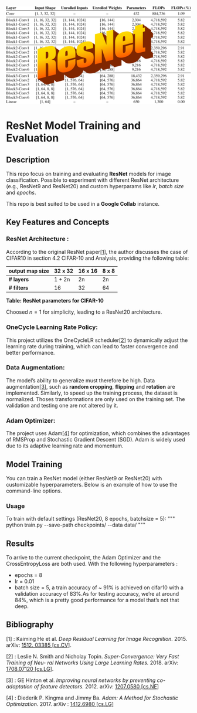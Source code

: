 ![resnet](resnet.png)
# ResNet Model Training and Evaluation

## Description
This repo focus on training and evaluating __ResNet__ models for image classification. Possible to experiment with different ResNet architecture (e.g., ResNet9 and ResNet20) and custom hyperparams like *lr*, *batch size* and *epochs*.

This repo is best suited to be used in a __Google Collab__ instance.

## Key Features and Concepts
### ResNet Architecture : 
According to the original ResNet paper[[1]](#1), the author discusses the case of CIFAR10 in section 4.2 CIFAR-10 and Analysis, providing the following table:

| **output map size** | **32 x 32** | **16 x 16** | **8 x 8** |
|---------------------|-------------|-------------|-----------|
| **# layers**        | 1 + 2n      | 2n          | 2n        |
| **# filters**       | 16          | 32          | 64        |

**Table: ResNet parameters for CIFAR-10**

Choosed $n=1$ for simplicity, leading to a ResNet20 architecture.

### OneCycle Learning Rate Policy: 
This project utilizes the OneCycleLR scheduler[[2]](#2) to dynamically adjust the learning rate during training, which can lead to faster convergence and better performance.

### Data Augmentation:
The model’s ability to generalize must therefore be high. Data augmentation[[3]](#3), such as __random cropping__, __flipping__ and __rotation__ are implemented. Similarly, to speed up the training process, the dataset is normalized. Thoses transformations are only used on the training set. The validation and testing one are not altered by it.

### Adam Optimizer:
The project uses Adam[[4]](#4) for optimization, which combines the advantages of RMSProp and Stochastic Gradient Descent (SGD). Adam is widely used due to its adaptive learning rate and momentum.


## Model Training
You can train a ResNet model (either ResNet9 or ResNet20) with customizable hyperparameters. Below is an example of how to use the command-line options.
### Usage 
To train with default settings (ResNet20, 8 epochs, batchsize = 5):
"""
python train.py --save-path checkpoints/ --data data/
"""


## Results
To arrive to the current checkpoint, the Adam Optimizer and the CrossEntropyLoss are both used. With the following hyperparameters : 
- epochs = 8
- lr = 0.01
- batch size = 5,
  a train accuracy of ~ 91% is achieved on cifar10 with a validation accuracy of 83%.As for testing accuracy, we’re at around 84%, which is a pretty good performance for a model that’s not that deep.
  
## Bibliography
<a id="1">[1]</a> : Kaiming He et al. *Deep Residual Learning for Image Recognition.* 2015. arXiv: [1512. 03385 [cs.CV]](https://arxiv.org/abs/1512.03385).

<a id="2">[2]</a> : Leslie N. Smith and Nicholay Topin. *Super-Convergence: Very Fast Training of Neu- ral Networks Using Large Learning Rates.* 2018. arXiv: [1708.07120 [cs.LG]](https://arxiv.org/abs/1708.07120).

<a id="3">[3]</a> : GE Hinton et al. *Improving neural networks by preventing co-adaptation of feature detectors.* 2012. arXiv: [1207.0580 [cs.NE]](https://arxiv.org/abs/1207.0580)

<a id="4">[4]</a> : Diederik P. Kingma and Jimmy Ba. *Adam: A Method for Stochastic Optimization.* 2017. arXiv : [1412.6980 [cs.LG]](https://arxiv.org/abs/1412.6980)

